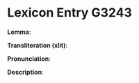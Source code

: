 # Lexicon Entry G3243

**Lemma**: 

**Transliteration (xlit)**: 

**Pronunciation**: 

**Description**:

